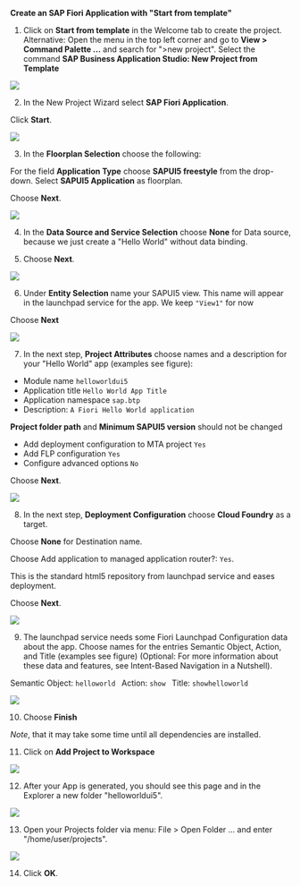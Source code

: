 **Create an SAP Fiori Application with "Start from template"**

1. Click on <strong>Start from template</strong> in the Welcome tab to create the project.
Alternative: Open the menu in the top left corner and go to **View > Command Palette ...** and search for ">new project". Select the command **SAP Business Application Studio: New Project from Template**

![](../images/BAS_start.png)

2. In the New Project Wizard select **SAP Fiori Application**.

Click **Start**.

![](../images/Template_Fiori_app.png)

3. In the <strong>Floorplan Selection</strong> choose the following:

For the field <strong>Application Type</strong> choose **SAPUI5 freestyle** from the drop-down.
Select **SAPUI5 Application** as floorplan.

Choose **Next**.

![](../images/Template_UI5.png)


4. In the **Data Source and Service Selection** choose **None** for Data source, because we just create a "Hello World" without data binding.

5. Choose **Next**.

![](../images/Data_Source.png)


6. Under **Entity Selection** name your SAPUI5 view. This name will appear in the launchpad service for the app. We keep <code>"View1"</code> for now

Choose **Next**

![](../images/View1.png")

7. In the next step, <strong>Project Attributes</strong> choose names and a description for your "Hello World" app (examples see figure):

- Module name <code>helloworldui5 </code>
- Application title <code>Hello World App Title </code>
- Application namespace <code>sap.btp </code>
- Description: <code>A Fiori Hello World application</code>

<strong>Project folder path</strong> and <strong>Minimum SAPUI5 version</strong> should not be changed

- Add deployment configuration to MTA project <code>Yes </code>
- Add FLP configuration <code>Yes</code>
- Configure advanced options <code>No</code>

Choose **Next**.

![](../images/Template_Project_Attributes.png)

8. In the next step, **Deployment Configuration** choose **Cloud Foundry** as a target.

Choose **None** for Destination name.

Choose Add application to managed application router?: <code>Yes</code>.

This is the standard html5 repository from launchpad service and eases deployment.

Choose **Next**.

![](../images/Deployment_Config.png)

9. The launchpad service needs some Fiori Launchpad Configuration data about the app. Choose names for the entries Semantic Object, Action, and Title (examples see figure)
(Optional: For more information about these data and features, see Intent-Based Navigation in a Nutshell).

Semantic Object: <code>helloworld </code>
Action: <code>show </code>
Title: <code>showhelloworld </code> 

![](../images/Fiori_Launchpad_config.png)

10. Choose <strong>Finish</strong>

*Note*, that it may take some time until all dependencies are installed.

11. Click on <strong>Add Project to Workspace</strong>

![](../images/Workspace.png)

12. After your App is generated, you should see this page and in the Explorer a new folder "helloworldui5".

![](../images/BAS_Project_App_Info.png)

13. Open your Projects folder via menu: File > Open Folder ... and enter "/home/user/projects".

![](../images/Open_Projects_folder.png)
 
14. Click <strong>OK</strong>.

